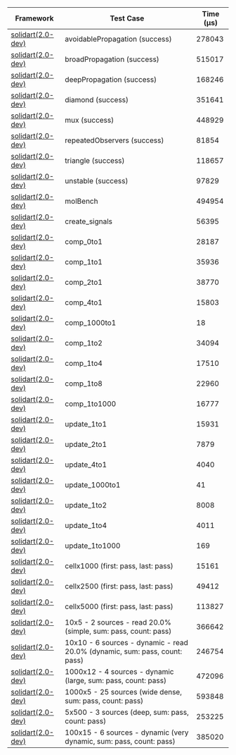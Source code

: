 | Framework | Test Case | Time (μs) |
| --- | --- | --- |
| [solidart(2.0-dev)](https://github.com/nank1ro/solidart/tree/dev) | avoidablePropagation (success) | 278043 |
| [solidart(2.0-dev)](https://github.com/nank1ro/solidart/tree/dev) | broadPropagation (success) | 515017 |
| [solidart(2.0-dev)](https://github.com/nank1ro/solidart/tree/dev) | deepPropagation (success) | 168246 |
| [solidart(2.0-dev)](https://github.com/nank1ro/solidart/tree/dev) | diamond (success) | 351641 |
| [solidart(2.0-dev)](https://github.com/nank1ro/solidart/tree/dev) | mux (success) | 448929 |
| [solidart(2.0-dev)](https://github.com/nank1ro/solidart/tree/dev) | repeatedObservers (success) | 81854 |
| [solidart(2.0-dev)](https://github.com/nank1ro/solidart/tree/dev) | triangle (success) | 118657 |
| [solidart(2.0-dev)](https://github.com/nank1ro/solidart/tree/dev) | unstable (success) | 97829 |
| [solidart(2.0-dev)](https://github.com/nank1ro/solidart/tree/dev) | molBench | 494954 |
| [solidart(2.0-dev)](https://github.com/nank1ro/solidart/tree/dev) | create_signals | 56395 |
| [solidart(2.0-dev)](https://github.com/nank1ro/solidart/tree/dev) | comp_0to1 | 28187 |
| [solidart(2.0-dev)](https://github.com/nank1ro/solidart/tree/dev) | comp_1to1 | 35936 |
| [solidart(2.0-dev)](https://github.com/nank1ro/solidart/tree/dev) | comp_2to1 | 38770 |
| [solidart(2.0-dev)](https://github.com/nank1ro/solidart/tree/dev) | comp_4to1 | 15803 |
| [solidart(2.0-dev)](https://github.com/nank1ro/solidart/tree/dev) | comp_1000to1 | 18 |
| [solidart(2.0-dev)](https://github.com/nank1ro/solidart/tree/dev) | comp_1to2 | 34094 |
| [solidart(2.0-dev)](https://github.com/nank1ro/solidart/tree/dev) | comp_1to4 | 17510 |
| [solidart(2.0-dev)](https://github.com/nank1ro/solidart/tree/dev) | comp_1to8 | 22960 |
| [solidart(2.0-dev)](https://github.com/nank1ro/solidart/tree/dev) | comp_1to1000 | 16777 |
| [solidart(2.0-dev)](https://github.com/nank1ro/solidart/tree/dev) | update_1to1 | 15931 |
| [solidart(2.0-dev)](https://github.com/nank1ro/solidart/tree/dev) | update_2to1 | 7879 |
| [solidart(2.0-dev)](https://github.com/nank1ro/solidart/tree/dev) | update_4to1 | 4040 |
| [solidart(2.0-dev)](https://github.com/nank1ro/solidart/tree/dev) | update_1000to1 | 41 |
| [solidart(2.0-dev)](https://github.com/nank1ro/solidart/tree/dev) | update_1to2 | 8008 |
| [solidart(2.0-dev)](https://github.com/nank1ro/solidart/tree/dev) | update_1to4 | 4011 |
| [solidart(2.0-dev)](https://github.com/nank1ro/solidart/tree/dev) | update_1to1000 | 169 |
| [solidart(2.0-dev)](https://github.com/nank1ro/solidart/tree/dev) | cellx1000 (first: pass, last: pass) | 15161 |
| [solidart(2.0-dev)](https://github.com/nank1ro/solidart/tree/dev) | cellx2500 (first: pass, last: pass) | 49412 |
| [solidart(2.0-dev)](https://github.com/nank1ro/solidart/tree/dev) | cellx5000 (first: pass, last: pass) | 113827 |
| [solidart(2.0-dev)](https://github.com/nank1ro/solidart/tree/dev) | 10x5 - 2 sources - read 20.0% (simple, sum: pass, count: pass) | 366642 |
| [solidart(2.0-dev)](https://github.com/nank1ro/solidart/tree/dev) | 10x10 - 6 sources - dynamic - read 20.0% (dynamic, sum: pass, count: pass) | 246754 |
| [solidart(2.0-dev)](https://github.com/nank1ro/solidart/tree/dev) | 1000x12 - 4 sources - dynamic (large, sum: pass, count: pass) | 472096 |
| [solidart(2.0-dev)](https://github.com/nank1ro/solidart/tree/dev) | 1000x5 - 25 sources (wide dense, sum: pass, count: pass) | 593848 |
| [solidart(2.0-dev)](https://github.com/nank1ro/solidart/tree/dev) | 5x500 - 3 sources (deep, sum: pass, count: pass) | 253225 |
| [solidart(2.0-dev)](https://github.com/nank1ro/solidart/tree/dev) | 100x15 - 6 sources - dynamic (very dynamic, sum: pass, count: pass) | 385020 |
